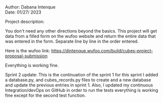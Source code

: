 
Author: Dabana Intenque                  
Date: 01/27/ 2023

 Project description:

You don't need any other directions beyond the basics.
This project will get data from a filled form on the wufoo website and return 
the entire data that was entered in the form. Separate line by line in the
order entered.

Here is the wufoo link:
 https://dintenque.wufoo.com/build/cubes-project-proposal-submission

Everything is working fine.

Sprint 2 update:
 This is the continuation of the sprint 1
for this sprint I added a database.py, and cubes_records.py files 
to create and a new database and update the previous entries in sprint 1.
Also, I updated my continuous Integration/devOps on GitHub in order to run the tests
everything is working fine except for the second test function. 